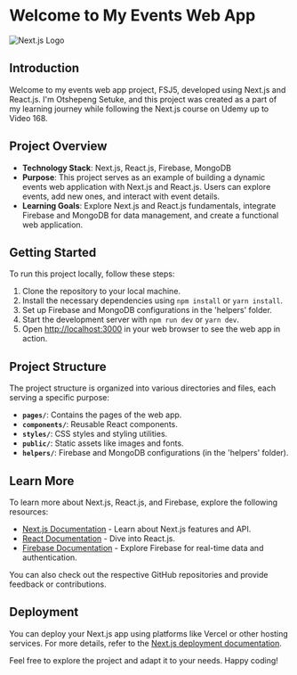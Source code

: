 # Welcome to My Events Web App

![Next.js Logo](https://nextjs.org/static/favicon/favicon-32x32.png)

## Introduction

Welcome to my events web app project, FSJ5, developed using Next.js and React.js. I'm Otshepeng Setuke, and this project was created as a part of my learning journey while following the Next.js course on Udemy up to Video 168.

## Project Overview

- **Technology Stack**: Next.js, React.js, Firebase, MongoDB
- **Purpose**: This project serves as an example of building a dynamic events web application with Next.js and React.js. Users can explore events, add new ones, and interact with event details.
- **Learning Goals**: Explore Next.js and React.js fundamentals, integrate Firebase and MongoDB for data management, and create a functional web application.

## Getting Started

To run this project locally, follow these steps:

1. Clone the repository to your local machine.
2. Install the necessary dependencies using `npm install` or `yarn install`.
3. Set up Firebase and MongoDB configurations in the 'helpers' folder.
4. Start the development server with `npm run dev` or `yarn dev`.
5. Open [http://localhost:3000](http://localhost:3000) in your web browser to see the web app in action.

## Project Structure

The project structure is organized into various directories and files, each serving a specific purpose:

- **`pages/`**: Contains the pages of the web app.
- **`components/`**: Reusable React components.
- **`styles/`**: CSS styles and styling utilities.
- **`public/`**: Static assets like images and fonts.
- **`helpers/`**: Firebase and MongoDB configurations (in the 'helpers' folder).

## Learn More

To learn more about Next.js, React.js, and Firebase, explore the following resources:

- [Next.js Documentation](https://nextjs.org/docs) - Learn about Next.js features and API.
- [React Documentation](https://reactjs.org/docs/getting-started.html) - Dive into React.js.
- [Firebase Documentation](https://firebase.google.com/docs) - Explore Firebase for real-time data and authentication.

You can also check out the respective GitHub repositories and provide feedback or contributions.

## Deployment

You can deploy your Next.js app using platforms like Vercel or other hosting services. For more details, refer to the [Next.js deployment documentation](https://nextjs.org/docs/deployment).

Feel free to explore the project and adapt it to your needs. Happy coding!
